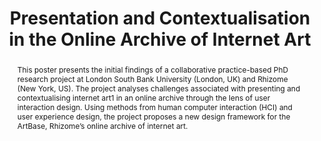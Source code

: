 ---
abstract: This poster presents the initial findings of a collaborative practice-based
  PhD research project at London South Bank University (London, UK) and Rhizome (New
  York, US). The project analyses challenges associated with presenting and contextualising
  internet art1 in an online archive through the lens of user interaction design.
  Using methods from human computer interaction (HCI) and user experience design,
  the project proposes a new design framework for the ArtBase, Rhizome’s online archive
  of internet art.
creators:
- Rossenova, Lozana
date: null
document_url: https://services.phaidra.univie.ac.at/api/object/o:931139/download
grand_parent: iPRES
institutions: []
keywords:
- kyoto
- poster
landing_page_url: https://phaidra.univie.ac.at/o:931139
language: eng
layout: publication
license: CC BY-SA 4.0 International
notes_url: null
parent: iPRES 2017
presentation_url: null
publication_type: poster
size: 113633
source_name: iPRES
title: Presentation and Contextualisation in the Online Archive of Internet Art
year: 2017
---